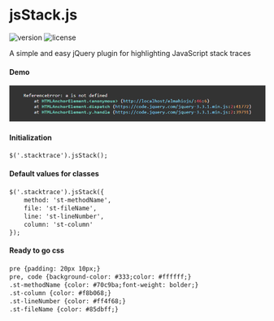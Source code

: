 # jsStack.js
![version](https://img.shields.io/badge/Latest%20version-1.0.0-1abc9c.svg?style=flat-square) 
![license](https://img.shields.io/hexpm/l/plug.svg?style=flat-square)

A simple and easy jQuery plugin for highlighting JavaScript stack traces

#### Demo
![jsStack.js - demo](example.jpg)

#### Initialization
```
$('.stacktrace').jsStack();
```

#### Default values for classes
```
$('.stacktrace').jsStack({
    method: 'st-methodName',
    file: 'st-fileName',
    line: 'st-lineNumber',
    column: 'st-column'
});
```

#### Ready to go css
```
pre {padding: 20px 10px;}
pre, code {background-color: #333;color: #ffffff;}
.st-methodName {color: #70c9ba;font-weight: bolder;}
.st-column {color: #f8b068;}
.st-lineNumber {color: #ff4f68;}
.st-fileName {color: #85dbff;}
```
